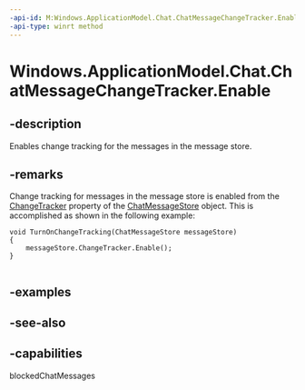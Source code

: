 ----api-id: M:Windows.ApplicationModel.Chat.ChatMessageChangeTracker.Enable
-api-type: winrt method
---<!-- Method syntaxpublic void Enable()--># Windows.ApplicationModel.Chat.ChatMessageChangeTracker.Enable## -descriptionEnables change tracking for the messages in the message store.## -remarksChange tracking for messages in the message store is enabled from the [ChangeTracker](chatmessagestore_changetracker.md) property of the [ChatMessageStore](chatmessagestore.md) object. This is accomplished as shown in the following example:```void TurnOnChangeTracking(ChatMessageStore messageStore){    messageStore.ChangeTracker.Enable();}```## -examples## -see-also## -capabilitiesblockedChatMessages